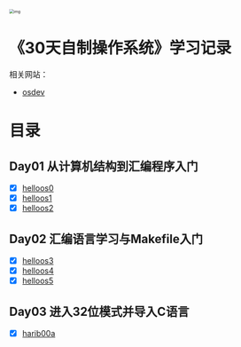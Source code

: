 <img src="https://img3.doubanio.com/view/subject/l/public/s11138117.jpg" alt="img" style="zoom:50%;" />

# 《30天自制操作系统》学习记录
相关网站：
- [osdev](https://wiki.osdev.org/Expanded_Main_Page)

# 目录
## Day01 从计算机结构到汇编程序入门
- [x] [helloos0](helloos0)
- [x] [helloos1](helloos1)
- [x] [helloos2](helloos2)

## Day02 汇编语言学习与Makefile入门
- [x] [helloos3](helloos3)
- [x] [helloos4](helloos4)
- [x] [helloos5](helloos5)

## Day03 进入32位模式并导入C语言
- [x] [harib00a](harib00a)